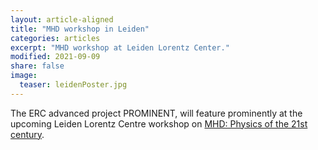 ```yaml
---
layout: article-aligned
title: "MHD workshop in Leiden"
categories: articles
excerpt: "MHD workshop at Leiden Lorentz Center."
modified: 2021-09-09
share: false
image:
  teaser: leidenPoster.jpg
---
```


The ERC advanced project PROMINENT, will feature prominently at the upcoming Leiden Lorentz Centre workshop on
[MHD: Physics of the 21st century](https://www.lorentzcenter.nl/magnetohydrodynamics-physics-for-the-21st-century-2021.html).

